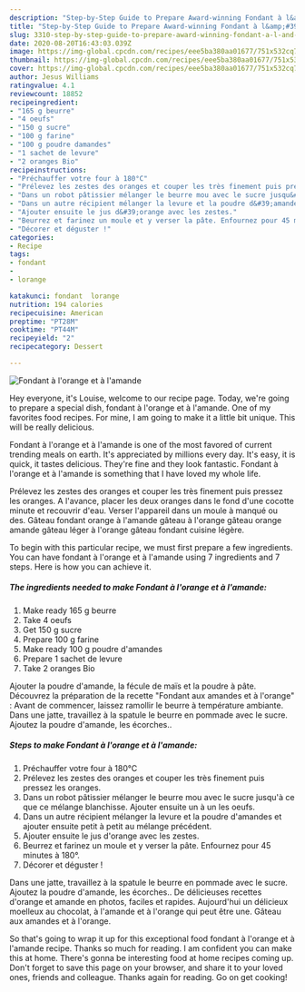 ```yaml
---
description: "Step-by-Step Guide to Prepare Award-winning Fondant à l&amp;#39;orange et à l&amp;#39;amande"
title: "Step-by-Step Guide to Prepare Award-winning Fondant à l&amp;#39;orange et à l&amp;#39;amande"
slug: 3310-step-by-step-guide-to-prepare-award-winning-fondant-a-l-and-39-orange-et-a-l-and-39-amande
date: 2020-08-20T16:43:03.039Z
image: https://img-global.cpcdn.com/recipes/eee5ba380aa01677/751x532cq70/fondant-a-lorange-et-a-lamande-photo-principale-de-la-recette.jpg
thumbnail: https://img-global.cpcdn.com/recipes/eee5ba380aa01677/751x532cq70/fondant-a-lorange-et-a-lamande-photo-principale-de-la-recette.jpg
cover: https://img-global.cpcdn.com/recipes/eee5ba380aa01677/751x532cq70/fondant-a-lorange-et-a-lamande-photo-principale-de-la-recette.jpg
author: Jesus Williams
ratingvalue: 4.1
reviewcount: 18852
recipeingredient:
- "165 g beurre"
- "4 oeufs"
- "150 g sucre"
- "100 g farine"
- "100 g poudre damandes"
- "1 sachet de levure"
- "2 oranges Bio"
recipeinstructions:
- "Préchauffer votre four à 180°C"
- "Prélevez les zestes des oranges et couper les très finement puis pressez les oranges."
- "Dans un robot pâtissier mélanger le beurre mou avec le sucre jusqu&#39;à ce que ce mélange blanchisse. Ajouter ensuite un à un les oeufs."
- "Dans un autre récipient mélanger la levure et la poudre d&#39;amandes et ajouter ensuite petit à petit au mélange précédent."
- "Ajouter ensuite le jus d&#39;orange avec les zestes."
- "Beurrez et farinez un moule et y verser la pâte. Enfournez pour 45 minutes à 180°."
- "Décorer et déguster !"
categories:
- Recipe
tags:
- fondant
- 
- lorange

katakunci: fondant  lorange 
nutrition: 194 calories
recipecuisine: American
preptime: "PT28M"
cooktime: "PT44M"
recipeyield: "2"
recipecategory: Dessert

---
```



![Fondant à l&#39;orange et à l&#39;amande](https://img-global.cpcdn.com/recipes/eee5ba380aa01677/751x532cq70/fondant-a-lorange-et-a-lamande-photo-principale-de-la-recette.jpg)

Hey everyone, it's Louise, welcome to our recipe page. Today, we're going to prepare a special dish, fondant à l&#39;orange et à l&#39;amande. One of my favorites food recipes. For mine, I am going to make it a little bit unique. This will be really delicious.

Fondant à l&#39;orange et à l&#39;amande is one of the most favored of current trending meals on earth. It's appreciated by millions every day. It's easy, it is quick, it tastes delicious. They're fine and they look fantastic. Fondant à l&#39;orange et à l&#39;amande is something that I have loved my whole life.

Prélevez les zestes des oranges et couper les très finement puis pressez les oranges. A l&#39;avance, placer les deux oranges dans le fond d&#39;une cocotte minute et recouvrir d&#39;eau. Verser l&#39;appareil dans un moule à manqué ou des. Gâteau fondant orange à l&#39;amande gâteau à l&#39;orange gâteau orange amande gâteau léger à l&#39;orange gâteau fondant cuisine légère.


To begin with this particular recipe, we must first prepare a few ingredients. You can have fondant à l&#39;orange et à l&#39;amande using 7 ingredients and 7 steps. Here is how you can achieve it.

<!--inarticleads1-->

##### The ingredients needed to make Fondant à l&#39;orange et à l&#39;amande:

1. Make ready 165 g beurre
1. Take 4 oeufs
1. Get 150 g sucre
1. Prepare 100 g farine
1. Make ready 100 g poudre d&#39;amandes
1. Prepare 1 sachet de levure
1. Take 2 oranges Bio


Ajouter la poudre d&#39;amande, la fécule de maïs et la poudre à pâte. Découvrez la préparation de la recette &#34;Fondant aux amandes et à l&#39;orange&#34; : Avant de commencer, laissez ramollir le beurre à température ambiante. Dans une jatte, travaillez à la spatule le beurre en pommade avec le sucre. Ajoutez la poudre d&#39;amande, les écorches.. 

<!--inarticleads2-->

##### Steps to make Fondant à l&#39;orange et à l&#39;amande:

1. Préchauffer votre four à 180°C
1. Prélevez les zestes des oranges et couper les très finement puis pressez les oranges.
1. Dans un robot pâtissier mélanger le beurre mou avec le sucre jusqu&#39;à ce que ce mélange blanchisse. Ajouter ensuite un à un les oeufs.
1. Dans un autre récipient mélanger la levure et la poudre d&#39;amandes et ajouter ensuite petit à petit au mélange précédent.
1. Ajouter ensuite le jus d&#39;orange avec les zestes.
1. Beurrez et farinez un moule et y verser la pâte. Enfournez pour 45 minutes à 180°.
1. Décorer et déguster !


Dans une jatte, travaillez à la spatule le beurre en pommade avec le sucre. Ajoutez la poudre d&#39;amande, les écorches.. De délicieuses recettes d&#39;orange et amande en photos, faciles et rapides. Aujourd&#39;hui un délicieux moelleux au chocolat, à l&#39;amande et à l&#39;orange qui peut être une. Gâteau aux amandes et à l&#39;orange. 

So that's going to wrap it up for this exceptional food fondant à l&#39;orange et à l&#39;amande recipe. Thanks so much for reading. I am confident you can make this at home. There's gonna be interesting food at home recipes coming up. Don't forget to save this page on your browser, and share it to your loved ones, friends and colleague. Thanks again for reading. Go on get cooking!
